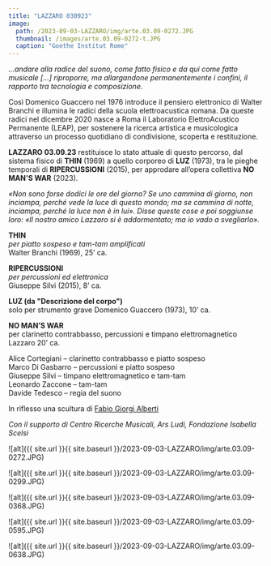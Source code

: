 ```yaml
---
title: "LAZZARO 030923"
image:
  path: /2023-09-03-LAZZARO/img/arte.03.09-0272.JPG
  thumbnail: /images/arte.03.09-0272-t.JPG
  caption: "Goethe Institut Rome"
---
```


_...andare alla radice del suono, come fatto fisico e da qui come fatto musicale [...] riproporre, ma allargandone permanentemente i confini, il rapporto tra tecnologia e composizione._

Così Domenico Guaccero nel 1976 introduce il pensiero elettronico di Walter Branchi e illumina le radici della scuola elettroacustica romana. Da queste radici nel dicembre 2020 nasce a Roma il Laboratorio ElettroAcustico Permanente (LEAP), per sostenere la ricerca artistica e musicologica attraverso un processo quotidiano di condivisione, scoperta e restituzione.

**LAZZARO 03.09.23** restituisce lo stato attuale di questo percorso, dal sistema fisico di **THIN** (1969) a quello corporeo di **LUZ** (1973), tra le pieghe temporali di **RIPERCUSSIONI** (2015), per approdare all’opera collettiva **NO MAN'S WAR** (2023).

_«Non sono forse dodici le ore del giorno? Se uno cammina di giorno, non inciampa, perché vede la luce di questo mondo; ma se cammina di notte, inciampa, perché la luce non è in lui». Disse queste cose e poi soggiunse loro: «Il nostro amico Lazzaro si è addormentato; ma io vado a svegliarlo»._

**THIN**    
_per piatto sospeso e tam-tam amplificati_    
Walter Branchi (1969), 25’ ca.    

**RIPERCUSSIONI**    
_per percussioni ed elettronica_    
Giuseppe Silvi (2015), 8’ ca.    

**LUZ (da "Descrizione del corpo")**    
solo per strumento grave Domenico Guaccero (1973), 10’ ca.    

**NO MAN’S WAR**    
per clarinetto contrabbasso, percussioni e timpano elettromagnetico Lazzaro 20’ ca.

Alice Cortegiani – clarinetto contrabbasso e piatto sospeso    
Marco Di Gasbarro – percussioni e piatto sospeso    
Giuseppe Silvi – timpano elettromagnetico e tam-tam    
Leonardo Zaccone – tam-tam    
Davide Tedesco – regia del suono

In riflesso una scultura di [Fabio Giorgi Alberti](https://www.albumarte.org/en/people/fabio-giorgi-alberti-2/)

_Con il supporto di Centro Ricerche Musicali, Ars Ludi, Fondazione Isabella Scelsi_

![alt]({{ site.url }}{{ site.baseurl }}/2023-09-03-LAZZARO/img/arte.03.09-0272.JPG)

![alt]({{ site.url }}{{ site.baseurl }}/2023-09-03-LAZZARO/img/arte.03.09-0299.JPG)

![alt]({{ site.url }}{{ site.baseurl }}/2023-09-03-LAZZARO/img/arte.03.09-0368.JPG)

![alt]({{ site.url }}{{ site.baseurl }}/2023-09-03-LAZZARO/img/arte.03.09-0595.JPG)

![alt]({{ site.url }}{{ site.baseurl }}/2023-09-03-LAZZARO/img/arte.03.09-0638.JPG)
